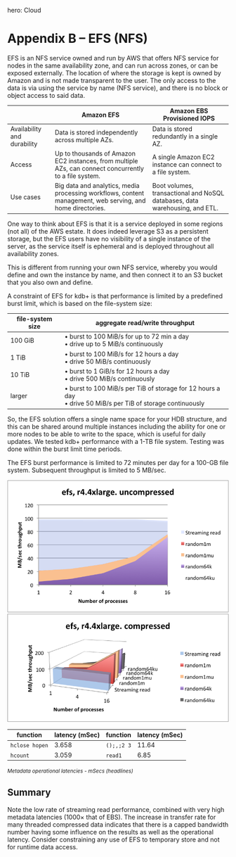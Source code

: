 hero: <i class="fa fa-cloud"></i> Cloud

# Appendix B – EFS (NFS)


EFS is an NFS service owned and run by AWS that offers NFS service for
nodes in the same availability zone, and can run across zones, or can be
exposed externally. The location of where the storage is kept is owned
by Amazon and is not made transparent to the user. The only access to
the data is via using the service by name (NFS service), and there is no
block or object access to said data.

&nbsp; | Amazon EFS | Amazon EBS Provisioned IOPS
-|------------|----------------------------
Availability and durability | Data is stored independently across multiple AZs. | Data is stored redundantly in a single AZ.
Access | Up to thousands of Amazon EC2 instances, from multiple AZs, can connect concurrently to a file system. | A single Amazon EC2 instance can connect to a file system.
Use cases | Big data and analytics, media processing workflows, content management, web serving, and home directories. | Boot volumes, transactional and NoSQL databases, data warehousing, and ETL.

One way to think about EFS is that it is a service deployed in some regions (not all) of the AWS estate. It does indeed leverage S3 as a persistent storage, but the EFS users have no visibility of a single instance of the server, as the service itself is ephemeral and is deployed throughout all availability zones.

This is different from running your own NFS service, whereby you would define and own the instance by name, and then connect it to an S3 bucket that you also own and define.

A constraint of EFS for kdb+ is that performance is limited by a predefined burst limit, which is based on the file-system size:

file-system size | aggregate read/write throughput
-----------------|---------------------------------
100 GiB | • burst to 100&nbsp;MiB/s for up to 72 min a day<br>• drive up to 5&nbsp;MiB/s continuously
1 TiB | • burst to 100&nbsp;MiB/s for 12 hours a day<br>• drive 50&nbsp;MiB/s continuously
10 TiB | • burst to 1&nbsp;GiB/s for 12 hours a day<br>• drive 500&nbsp;MiB/s continuously
larger | • burst to 100&nbsp;MiB/s per TiB of storage for 12 hours a day<br>• drive 50&nbsp;MiB/s per TiB of storage continuously

So, the EFS solution offers a single name space for your HDB structure,
and this can be shared around multiple instances including the ability
for one or more nodes to be able to write to the space, which is useful
for daily updates. We tested kdb+ performance with a 1-TB file system.
Testing was done within the burst limit time periods.

The EFS burst performance is limited to 72 minutes per day for a 100-GB
file system. Subsequent throughput is limited to 5&nbsp;MB/sec.

![](img/media/image29.png)![](img/media/image30.png)

function       | latency (mSec) | function   | latency (mSec) 
---------------|----------------|------------|---------------
`hclose hopen` | 3.658          | `();,;2 3` | 11.64
`hcount`       | 3.059          | `read1`    | 6.85

<small>_Metadata operational latencies - mSecs (headlines)_</small>



## Summary

Note the low rate of streaming read performance, combined with very
high metadata latencies (1000× that of EBS). The increase in transfer
rate for many threaded compressed data indicates that there is a
capped bandwidth number having some influence on the results as well
as the operational latency. Consider constraining any use of EFS to
temporary store and not for runtime data access.


